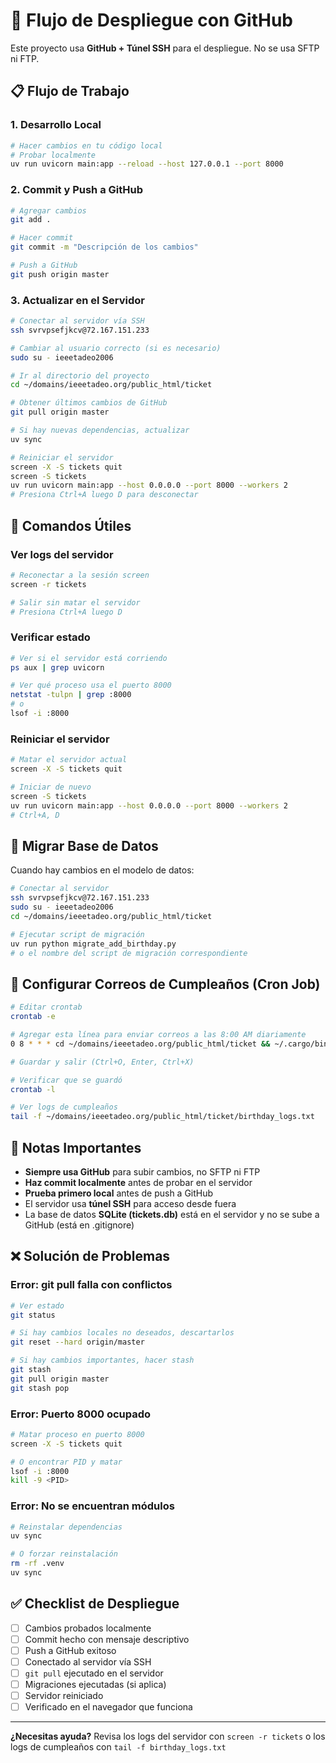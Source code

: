 # 🚀 Flujo de Despliegue con GitHub

Este proyecto usa **GitHub + Túnel SSH** para el despliegue. No se usa SFTP ni FTP.

## 📋 Flujo de Trabajo

### 1. Desarrollo Local

```bash
# Hacer cambios en tu código local
# Probar localmente
uv run uvicorn main:app --reload --host 127.0.0.1 --port 8000
```

### 2. Commit y Push a GitHub

```bash
# Agregar cambios
git add .

# Hacer commit
git commit -m "Descripción de los cambios"

# Push a GitHub
git push origin master
```

### 3. Actualizar en el Servidor

```bash
# Conectar al servidor vía SSH
ssh svrvpsefjkcv@72.167.151.233

# Cambiar al usuario correcto (si es necesario)
sudo su - ieeetadeo2006

# Ir al directorio del proyecto
cd ~/domains/ieeetadeo.org/public_html/ticket

# Obtener últimos cambios de GitHub
git pull origin master

# Si hay nuevas dependencias, actualizar
uv sync

# Reiniciar el servidor
screen -X -S tickets quit
screen -S tickets
uv run uvicorn main:app --host 0.0.0.0 --port 8000 --workers 2
# Presiona Ctrl+A luego D para desconectar
```

## 🔧 Comandos Útiles

### Ver logs del servidor

```bash
# Reconectar a la sesión screen
screen -r tickets

# Salir sin matar el servidor
# Presiona Ctrl+A luego D
```

### Verificar estado

```bash
# Ver si el servidor está corriendo
ps aux | grep uvicorn

# Ver qué proceso usa el puerto 8000
netstat -tulpn | grep :8000
# o
lsof -i :8000
```

### Reiniciar el servidor

```bash
# Matar el servidor actual
screen -X -S tickets quit

# Iniciar de nuevo
screen -S tickets
uv run uvicorn main:app --host 0.0.0.0 --port 8000 --workers 2
# Ctrl+A, D
```

## 🔄 Migrar Base de Datos

Cuando hay cambios en el modelo de datos:

```bash
# Conectar al servidor
ssh svrvpsefjkcv@72.167.151.233
sudo su - ieeetadeo2006
cd ~/domains/ieeetadeo.org/public_html/ticket

# Ejecutar script de migración
uv run python migrate_add_birthday.py
# o el nombre del script de migración correspondiente
```

## 🎂 Configurar Correos de Cumpleaños (Cron Job)

```bash
# Editar crontab
crontab -e

# Agregar esta línea para enviar correos a las 8:00 AM diariamente
0 8 * * * cd ~/domains/ieeetadeo.org/public_html/ticket && ~/.cargo/bin/uv run python birthday_checker.py >> ~/domains/ieeetadeo.org/public_html/ticket/birthday_logs.txt 2>&1

# Guardar y salir (Ctrl+O, Enter, Ctrl+X)

# Verificar que se guardó
crontab -l

# Ver logs de cumpleaños
tail -f ~/domains/ieeetadeo.org/public_html/ticket/birthday_logs.txt
```

## 📝 Notas Importantes

- **Siempre usa GitHub** para subir cambios, no SFTP ni FTP
- **Haz commit localmente** antes de probar en el servidor
- **Prueba primero local** antes de push a GitHub
- El servidor usa **túnel SSH** para acceso desde fuera
- La base de datos **SQLite (tickets.db)** está en el servidor y no se sube a GitHub (está en .gitignore)

## ❌ Solución de Problemas

### Error: git pull falla con conflictos

```bash
# Ver estado
git status

# Si hay cambios locales no deseados, descartarlos
git reset --hard origin/master

# Si hay cambios importantes, hacer stash
git stash
git pull origin master
git stash pop
```

### Error: Puerto 8000 ocupado

```bash
# Matar proceso en puerto 8000
screen -X -S tickets quit

# O encontrar PID y matar
lsof -i :8000
kill -9 <PID>
```

### Error: No se encuentran módulos

```bash
# Reinstalar dependencias
uv sync

# O forzar reinstalación
rm -rf .venv
uv sync
```

## ✅ Checklist de Despliegue

- [ ] Cambios probados localmente
- [ ] Commit hecho con mensaje descriptivo
- [ ] Push a GitHub exitoso
- [ ] Conectado al servidor vía SSH
- [ ] `git pull` ejecutado en el servidor
- [ ] Migraciones ejecutadas (si aplica)
- [ ] Servidor reiniciado
- [ ] Verificado en el navegador que funciona

---

**¿Necesitas ayuda?** Revisa los logs del servidor con `screen -r tickets` o los logs de cumpleaños con `tail -f birthday_logs.txt`
